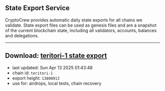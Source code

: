 ## State Export Service
CryptoCrew provides automatic daily state exports for all chains we validate. State export files can be used as genesis files and are a snapshot of the current blockchain state, including all validators, accounts, balances and delegations.

---
**Download: [teritori-1 state export](https://dl-eu2.ccvalidators.com/SERVICE/teritori/teritori-1_export_13800913.json)**
---

- last updated: Sun Apr 13 2025 01:43:48
- chain id: `teritori-1`
- export height: `13800913`
- use for: airdrops, local tests, chain recovery
